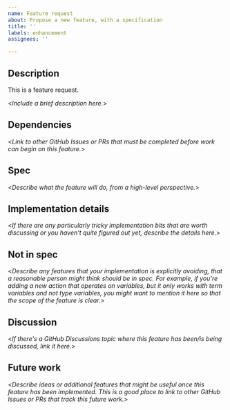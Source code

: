 ```yaml
---
name: Feature request
about: Propose a new feature, with a specification
title: ''
labels: enhancement
assignees: ''

---
```


## Description

This is a feature request.

<*Include a brief description here.*>

## Dependencies

<*Link to other GitHub Issues or PRs that must be completed before work can begin on this feature.*>

## Spec

<*Describe what the feature will do, from a high-level perspective.*>

## Implementation details

<*If there are any particularly tricky implementation bits that are worth discussing or you haven't quite figured out yet, describe the details here.*>

## Not in spec

<*Describe any features that your implementation is explicitly avoiding, that a reasonable person might think should be in spec. For example, if you're adding a new action that operates on variables, but it only works with term variables and not type variables, you might want to mention it here so that the scope of the feature is clear.*>

## Discussion

<*If there's a GitHub Discussions topic where this feature has been/is being discussed, link it here.*>

## Future work

<*Describe ideas or additional features that might be useful once this feature has been implemented. This is a good place to link to other GitHub Issues or PRs that track this future work.*>
